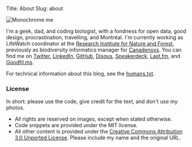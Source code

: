 Title: About
Slug: about

![Monochrome me](|filename|/images/about-me.jpg)

I'm a geek, dad, and coding biologist, with a fondness for open data, good design, procrastination, travelling, and Montréal. I'm currently working as LifeWatch coordinator at the [Research Institute for Nature and Forest](http://www.inbo.be), previously as biodiversity informatics manager for [Canadensys](http://www.canadensys.net). You can find me on [Twitter](https://twitter.com/peterdesmet), [LinkedIn](http://www.linkedin.com/in/peterdesmet), [GitHub](https://github.com/peterdesmet), [Disqus](http://disqus.com/peterdesmet/), [Speakerdeck](https://speakerdeck.com/peterdesmet), [Last.fm](http://www.last.fm/user/anderhalv), and [Goodfil.ms](https://goodfil.ms/anderhalv).

For technical information about this blog, see the [humans.txt](http://peterdesmet.com/humans.txt).

### License

In short: please use the code, give credit for the text, and don't use my photos.

* All rights are reserved on images, except when stated otherwise.
* Code snippets are provided under the MIT license.
* All other content is provided under the [Creative Commons Attribution 3.0 Unported License](http://creativecommons.org/licenses/by/3.0/). Please include my name and the original URL.

